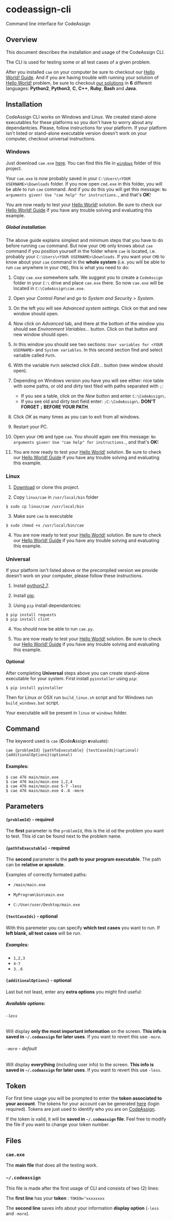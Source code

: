 # codeassign-cli
Command line interface for CodeAssign

## Overview

This document describes the installation and usage of the CodeAssign CLI.

The CLI is used for testing some or all test cases of a given problem.

After you installed `cae` on your computer be sure to checkout our [Hello World! Guide](http://codeassign.com/guide). And if you are having trouble with running your solution of [Hello World!](http://codeassign.com/groups/39/problems/87) problem, be sure to checkout [our solutions](https://github.com/codeassign/codeassign-cli/tree/master/hello_world) in **6** different languages: **Python2**, **Python3**, **C**, **C++**, **Ruby**, **Bash** and **Java**.

## Installation

CodeAssign CLI works on Windows and Linux. We created stand-alone executables for these platforms so you don't have to worry about any dependantcies. Please, follow instructions for your platform. If your platform isn't listed or stand-alone executable version doesn't work on your computer, checkout universal instructions.

### Windows

Just download `cae.exe` [here](https://github.com/codeassign/codeassign-cli/raw/master/windows/cae.exe). You can find this file in [`windows`](https://github.com/codeassign/codeassign-cli/tree/master/windows) folder of this project.

Your `cae.exe` is now probably saved in your `C:\Users\<YOUR USERNAME>\Downloads` folder. If you now open `cmd.exe` in this folder, you will be able to run `cae` command. And if you do this you will get this message: `No arguments given! Use "cae help" for instructions.`, and that's **OK**!

You are now ready to test your [Hello World!](http://codeassign.com/groups/39/problems/87) solution. Be sure to check our [Hello World! Guide](http://codeassign.com/guide) if you have any trouble solving and evaluating this example.

##### Global installation

The above guide explains simplest and minimum steps that you have to do before running `cae` command. But now your `CMD` only knows about `cae` command if you position yourself in the folder where `cae` is located, i.e. probably your `C:\Users\<YOUR USERNAME>\Downloads`. If you want your `CMD` to know about your `cae` command in the **whole system** (i.e. you will be able to run `cae` anywhere in your `CMD`), this is what you need to do:

1. Copy `cae.exe` somewhere safe. We suggest you to create a `CodeAssign` folder in your `C:\` drive and place `cae.exe` there. So now `cae.exe` will be located in `C:\CodeAssign\cae.exe`.

2. Open your *Control Panel* and go to *System and Security* > *System*.

3. On the left you will see *Advanced system settings*. Click on that and new window should open.

4. Now click on *Advanced* tab, and there at the bottom of the window you should see *Environment Variables...* button. Click on that button and new window should open.

5. In this window you should see two sections: `User variables for <YOUR USERNAME>` and `System variables`. In this second section find and select variable called `Path`.

6. With the variable `Path` selected click *Edit...* button (new window should open).

7. Depending on Windows version you have you will see either: nice table with some paths, or old and dirty text filed with paths separated with `;`:

    * If you see a table, click on the *New* button and enter `C:\CodeAssign\`.
    * If you see old and dirty text field enter: `;C:\CodeAssign\`. **DON'T FORGET `;` BEFORE YOUR PATH**.

8. Click *OK* as many times as you can to exit from all windows.

9. Restart your PC.

10. Open your `CMD` and type `cae`. You should again see this message: `No arguments given! Use "cae help" for instructions.`, and that's **OK**!

11. You are now ready to test your [Hello World!](http://codeassign.com/groups/39/problems/87) solution. Be sure to check our [Hello World! Guide](http://codeassign.com/guide) if you have any trouble solving and evaluating this example.

### Linux

1. [Download](https://github.com/codeassign/codeassign-cli/archive/master.zip) or clone this project.

2. Copy `linux/cae` in `/usr/local/bin` folder

  ```
  $ sudo cp linux/cae /usr/local/bin
  ```

3. Make sure `cae` is executable

  ```
  $ sudo chmod +x /usr/local/bin/cae
  ```

4. You are now ready to test your [Hello World!](http://codeassign.com/groups/39/problems/87) solution. Be sure to check our [Hello World! Guide](http://codeassign.com/guide) if you have any trouble solving and evaluating this example.


### Universal

If your platform isn't listed above or the precompiled version we provide doesn't work on your computer, please follow these instructions.

1. Install [python2.7](https://www.python.org/downloads/).

2. Install [pip](https://pypi.python.org/pypi/pip).

3. Using `pip` install dependantcies:

  ```
  $ pip install requests
  $ pip install clint
  ```
4. You should now be able to run `cae.py`.

5. You are now ready to test your [Hello World!](http://codeassign.com/groups/39/problems/87) solution. Be sure to check our [Hello World! Guide](http://codeassign.com/guide) if you have any trouble solving and evaluating this example.

#### Optional

After completing **Universal** steps above you can create stand-alone executable for your system. First install `pyinstaller` using `pip`:

```
$ pip install pyinstaller
```

Then for Linux or OSX run `build_linux.sh` script and for Windows run `build_windows.bat` script.

Your executable will be present in `linux` or `windows` folder.

## Command

The keyword used is `cae` (**C**ode**A**ssign **e**valuate):

```
cae {problemId} {pathToExecutable} {testCaseIds}(optional)  {additionalOptions}(optional)
```

#### Examples:

```
$ cae 476 main/main.exe
$ cae 476 main/main.exe 1,2,4
$ cae 476 main/main.exe 5-7 -less
$ cae 476 main/main.exe 4..6 -more
```

## Parameters

#### `{problemId}` - required

The **first** parameter is the `problemId`, this is the id od the problem you want to test. This id can be found next to the problem name.

#### `{pathToExecutable}` - required

The **second** parameter is the **path to your program executable**. The path can be **relative or apsolute**.

Examples of correctly formated paths:

* `/main/main.exe`

* `MyProgram\bin\main.exe`

* `C:/User/user/Desktop/main.exe`

#### `{testCaseIds}` - optional

With this paremeter you can specify **which test cases** you want to run. If **left blank, all test cases** will be run.

##### Examples:

* `1,2,3`
* `4-7`
* `3..6`

#### `{additionalOptions}` - optional

Last but not least, enter any **extra options** you might find useful:

##### Available options:

###### `-less`

Will display **only the most important information** on the screen. **This info is saved in `~/.codeassign` for later uses**. If you want to revert this use `-more`.


###### `-more` - default

Will display **everything** (including user info) to the screen. **This info is saved in `~/.codeassign` for later uses**. If you want to revert this use `-less`.


## Token

For first time usage you will be prompted to enter the **token associated to your account**. The tokens for your account can be generated [here](http://codeassign.com/tokens) (login required). Tokens are just used to identify who you are on [CodeAssign](http://codeassign.com).

If the token is valid, it will be **saved in `~/.codeassign` file**. Feel free to modify the file if you want to change your token number.


## Files

### `cae.exe`

The **main file** that does all the testing work.


### `~/.codeassign`

This file is made after the first usage of CLI and consists of two (2) lines:

The **first line** has your **token** : `TOKEN="xxxxxxxx`

The **second line** saves info about your information **display option** (`-less` and `-more`).
